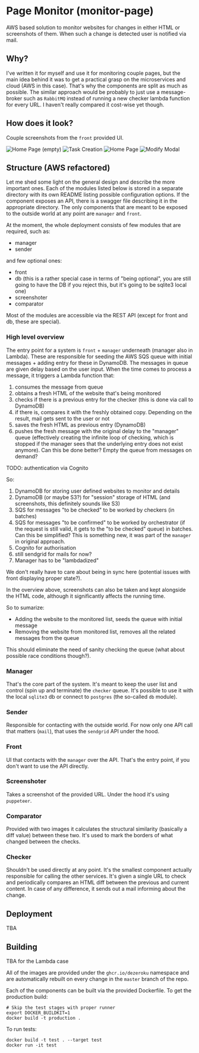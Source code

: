 # Page Monitor (monitor-page)
AWS based solution to monitor websites for changes in either HTML or screenshots of them.
When such a change is detected user is notified via mail.

## Why?
I've written it for myself and use it for monitoring couple pages, but the main idea behind it was to get a practical grasp on the microservices and cloud (AWS in this case).
That's why the components are split as much as possible.
The similar approach would be probably to just use a message-broker such as `RabbitMQ` instead of running a new checker lambda function for every URL.
I haven't really compared it cost-wise yet though.

## How does it look?
Couple screenshots from the `front` provided UI.

![Home Page (empty)](docs/pictures/home.png?raw=true "Home Page (empty)")
![Task Creation](docs/pictures/create.png?raw=true "Task Creation")
![Home Page](docs/pictures/added.png?raw=true "Home Page")
![Modify Modal](docs/pictures/modify.png?raw=true "Modify Modal")

## Structure (AWS refactored)

Let me shed some light on the general design and describe the more important ones.
Each of the modules listed below is stored in a separate directory with its own README listing possible configuration options.
If the component exposes an API, there is a swagger file describing it in the appropriate directory.
The only components that are meant to be exposed to the outside world at any point are `manager` and `front`.

At the moment, the whole deployment consists of few modules that are required, such as:
* manager
* sender

and few optional ones:
* front
* db (this is a rather special case in terms of "being optional", you are still going to have the DB if you reject this, but it's going to be sqlite3 local one)
* screenshoter
* comparator

Most of the modules are accessible via the REST API (except for front and db, these are special).

### High level overview
The entry point for a system is `front` + `manager` underneath (manager also in Lambda).
These are responsible for seeding the AWS SQS queue with initial messages + adding entry for these in DynamoDB.
The messages in queue are given delay based on the user input.
When the time comes to process a message, it triggers a Lambda function that:
1. consumes the message from queue
2. obtains a fresh HTML of the website that's being monitored
3. checks if there is a previous entry for the checker (this is done via call to DynamoDB)
4. if there is, compares it with the freshly obtained copy. Depending on the result, mail gets sent to the user or not
5. saves the fresh HTML as previous entry (DynamoDB)
6. pushes the fresh message with the original delay to the "manager" queue (effectively creating the infinite loop of checking, which is stopped
   if the manager sees that the underlying entry does not exist anymore). Can this be done better? Empty the queue from messages on demand?

TODO: authentication via Cognito

So:
1. DynamoDB for storing user defined websites to monitor and details
2. DynamoDB (or maybe S3?) for "session" storage of HTML (and screenshots, this definitely sounds like S3)
3. SQS for messages "to be checked" to be worked by checkers (in batches)
4. SQS for messages "to be confirmed" to be worked by orchestrator (if the request is still valid, it gets to the "to be checked" queue) in batches. Can this be simplified?
   This is something new, it was part of the `manager` in original approach.
5. Cognito for authorisation
6. still sendgrid for mails for now?
7. Manager has to be "lambdadized"

We don't really have to care about being in sync here (potential issues with front displaying proper state?).

In the overview above, screenshots can also be taken and kept alongside the HTML code, although it significantly affects the running time.

So to sumarize:
* Adding the website to the monitored list, seeds the queue with initial message
* Removing the website from monitored list, removes all the related messages from the queue

This should eliminate the need of sanity checking the queue (what about possible race conditions though?).

### Manager
That's the core part of the system.
It's meant to keep the user list and control (spin up and terminate) the `checker` queue.
It's possible to use it with the local `sqlite3` db or connect to `postgres` (the so-called `db` module).

### Sender
Responsible for contacting with the outside world.
For now only one API call that matters (`mail`), that uses the `sendgrid` API under the hood.

### Front
UI that contacts with the `manager` over the API.
That's the entry point, if you don't want to use the API directly.

### Screenshoter
Takes a screenshot of the provided URL.
Under the hood it's using `puppeteer`.

### Comparator
Provided with two images it calculates the structural similarity (basically a diff value) between these two.
It's used to mark the borders of what changed between the checks.

### Checker
Shouldn't be used directly at any point.
It's the smallest component actually responsible for calling the other services.
It's given a single URL to check and periodically compares an HTML diff between the previous and current content.
In case of any difference, it sends out a mail informing about the change.


## Deployment
TBA


## Building
TBA for the Lambda case

All of the images are provided under the `ghcr.io/dezeroku` namespace and are automatically rebuilt on every change in the `master` branch of the repo.

Each of the components can be built via the provided Dockerfile.
To get the production build:
```
# Skip the test stages with proper runner
export DOCKER_BUILDKIT=1
docker build -t production .
```

To run tests:
```
docker build -t test . --target test
docker run -it test
```
